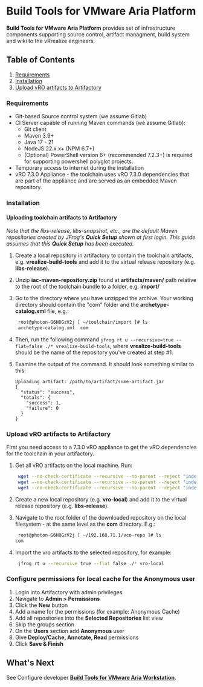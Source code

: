 # Build Tools for VMware Aria Platform

**Build Tools for VMware Aria Platform** provides set of infrastructure components supporting source control, artifact managment, build system and wiki to the vRrealize engineers.

## Table of Contents

1. [Requirements](#requirements)
2. [Installation](#installation)
3. [Upload vRO artifacts to Artifactory](#upload-vro-artifacts-to-artifactory)

### Requirements

- Git-based Source control system (we assume Gitlab)
- CI Server capable of running Maven commands (we assume Gitlab):
  - Git client
  - Maven 3.9+
  - Java 17 - 21
  - NodeJS 22.x.x+ (NPM 6.7+)
  - (Optional) PowerShell version 6+ (recommended 7.2.3+) is required for supporting powershell polyglot projects.
- Temporary access to internet during the installation
- vRO 7.3.0 Appliance - the toolchain uses vRO 7.3.0 dependencies that are part of the appliance and are served as an embedded Maven repository.

### Installation

#### Uploading toolchain artifacts to Artifactory

_Note that the libs-release, libs-snapshot, etc., are the default Maven repositories created by JFrog's **Quick Setup** shown at first login. This guide assumes that this **Quick Setup** has been executed._

1. Create a local repository in artifactory to contain the toolchain artifacts, e.g. **vrealize-build-tools** and add it to the virtual release repository (e.g. **libs-release**).
2. Unzip **iac-maven-repository.zip** found at **artifacts/maven/** path relative to the root of the toolchain bundle to a folder, e.g. **import/**
3. Go to the directory where you have unzipped the archive. Your working directory should contain the "com" folder and the **archetype-catalog.xml** file, e.g.:

    ```bash
     root@photon-G6H8GzV2j [ ~/toolchain/import ]# ls
     archetype-catalog.xml  com
    ```

4. Then, run the following command ``jfrog rt u --recursive=true --flat=false ./* vrealize-build-tools``, where **vrealize-build-tools** should be the name of the repository you've created at step #1.
5. Examine the output of the command. It should look something similar to this:

    ```text
    Uploading artifact: /path/to/artifact/some-artifact.jar
    {
      "status": "success",
      "totals": {
        "success": 1,
        "failure": 0
      }
    }
    ```

### Upload vRO artifacts to Artifactory

First you need access to a 7.3.0 vRO appliance to get the vRO dependencies for the toolchain in your artifactory.

1. Get all vRO artifacts on the local machine. Run:

    ```bash
     wget --no-check-certificate --recursive --no-parent --reject "index.html*" https://<vro_ip>:<vro_port>/vco-repo/com/
     wget --no-check-certificate --recursive --no-parent --reject "index.html*" https://<vro_ip>:<vro_port>/vco-repo/com/vmware/o11n/mojo/pkg/
     wget --no-check-certificate --recursive --no-parent --reject "index.html*" https://<vro_ip>:<vro_port>/vco-repo/com/vmware/o11n/pkg
    ```

2. Create a new local repository (e.g. **vro-local**) and add it to the virtual release repository (e.g. **libs-release**).
3. Navigate to the root folder of the downloaded repository on the local filesystem - at the same level as the **com** directory. E.g.:

    ```bash
     root@photon-G6H8GzV2j [ ~/192.168.71.1/vco-repo ]# ls
    com
    ```

4. Import the vro artifacts to the selected repository, for example:

    ```bash
     jfrog rt u --recursive true --flat false ./* vro-local
    ```

### Configure permissions for local cache for the Anonymous user

1. Login into Artifactory with admin privileges
2. Navigate to **Admin > Permissions**
3. Click the **New** button
4. Add a name for the permissions (for example: Anonymous Cache)
5. Add all repositories into the **Selected Repositories** list view
6. Skip the groups section
7. On the **Users** section add **Anonymous** user
8. Give **Deploy/Cache, Annotate, Read** permissions
9. Click **Save & Finish**

## What's Next

See Configure developer **[Build Tools for VMware Aria Workstation](setup-workstation.md)**.

